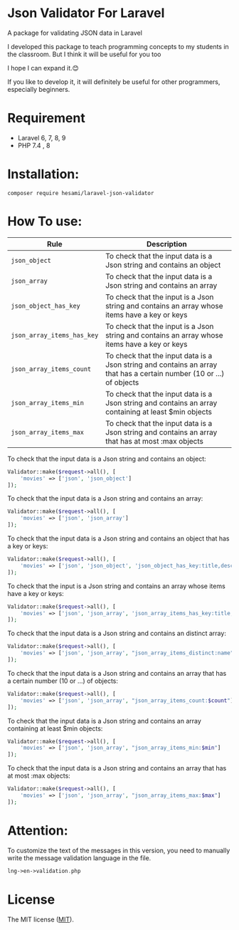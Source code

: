 # Json Validator For Laravel
A package for validating JSON data in Laravel

I developed this package to teach programming concepts to my students in the classroom.
But I think it will be useful for you too

I hope I can expand it.😊

If you like to develop it, it will definitely be useful for other programmers, especially beginners.

# Requirement
* Laravel 6, 7, 8, 9
* PHP 7.4 , 8


# Installation:
```
composer require hesami/laravel-json-validator
```


# How To use:


| Rule | Description |
| --- | --- |
| `json_object` | To check that the input data is a Json string and contains an object |
| `json_array` | To check that the input data is a Json string and contains an array |
| `json_object_has_key` | To check that the input is a Json string and contains an array whose items have a key or keys |
| `json_array_items_has_key` | To check that the input is a Json string and contains an array whose items have a key or keys |
| `json_array_items_count` | To check that the input data is a Json string and contains an array that has a certain number (10 or ...) of objects |
| `json_array_items_min` | To check that the input data is a Json string and contains an array containing at least $min objects |
| `json_array_items_max` | To check that the input data is a Json string and contains an array that has at most :max objects |





To check that the input data is a Json string and contains an object:
```php
Validator::make($request->all(), [
    'movies' => ['json', 'json_object']
]);
```


To check that the input data is a Json string and contains an array:
```php
Validator::make($request->all(), [
    'movies' => ['json', 'json_array']
]);
```


To check that the input data is a Json string and contains an object that has a key or keys:
```php
Validator::make($request->all(), [
    'movies' => ['json', 'json_object', 'json_object_has_key:title,desc']
]);
```


To check that the input is a Json string and contains an array whose items have a key or keys:
```php
Validator::make($request->all(), [
    'movies' => ['json', 'json_array', 'json_array_items_has_key:title,desc']
]);
```

To check that the input data is a Json string and contains an distinct array:
```php
Validator::make($request->all(), [
    'movies' => ['json', 'json_array', "json_array_items_distinct:name"]
]);
```


To check that the input data is a Json string and contains an array that has a certain number (10 or ...) of objects:
```php
Validator::make($request->all(), [
    'movies' => ['json', 'json_array', "json_array_items_count:$count"]
]);
```


To check that the input data is a Json string and contains an array containing at least $min objects:
```php
Validator::make($request->all(), [
    'movies' => ['json', 'json_array', "json_array_items_min:$min"]
]);
```


To check that the input data is a Json string and contains an array that has at most :max objects:
```php
Validator::make($request->all(), [
    'movies' => ['json', 'json_array', "json_array_items_max:$max"]
]);
```



# Attention:
To customize the text of the messages in this version, you need to manually write the message validation language in the file.
```php
lng->en->validation.php
```



# License
The MIT license ([MIT](https://github.com/hesami/laravel-json-validator/blob/master/LICENSE.md)).
